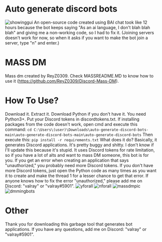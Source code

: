 # Auto generate discord bots
![showinggui](https://github.com/zuqwz/auto-generate-discord-bots/assets/141191685/0b5c301e-e7ee-43e8-aa03-552d9fa3a8bf)
An open-source code created using BAI chat took like 12 hours because the bot keeps saying "As an ai language, I don't blah blah blah" and giving me a non-working code, so I had to fix it. (Joining servers doesn't work for now, so when it asks if you want to make the bot join a server, type "n" and enter.)

# MASS DM
Mass dm created by ReyZ0309. Check MASSREADME.MD to know how to use it (https://github.com/ReyZ0309/Discord-Mass-DM).

# How To Use?
Download it.
Extract it.
Download Python if you don't have it. You need Python3+.
Put your Discord tokens in discordtokens.txt.
If installing packages from the code doesn't work, open cmd and execute this command: ``cd C:\Users\(user)\Downloads\auto-generate-discord-bots-main\auto-generate-discord-bots-main\auto-generate-discord-bots`` Then execute this: ``pip install -r requirements.txt``
What does it do?
Basically, it generates Discord applications. It's pretty buggy and shitty. I don't know if I'll update this because it's stupid. It uses Discord tokens for rate limitation, so if you have a lot of alts and want to mass DM someone, this bot is for you. If you get an error when creating an application that says "unauthorized," you probably need more Discord tokens. If you don't have more Discord tokens, just open the Python code as many times as you want it to create and make the thread 1 for a lesser chance to get that error. If anyone knows how to fix the error "unauthorized," please add me on Discord: "valray" or "valray#5901".
![yforall](https://github.com/zuqwz/auto-generate-discord-bots/assets/141191685/325f3a4f-5260-4f24-a5e6-a11911397e29)
![nforall](https://github.com/zuqwz/auto-generate-discord-bots/assets/141191685/613d9ec9-851e-4ed1-891b-8a3d68ee9ad0)
![massdmpic](https://github.com/zuqwz/auto-generate-discord-bots/assets/141191685/48ee194c-28cc-4bfb-9e0a-7678512bbd7a)
![dmmingbots](https://github.com/zuqwz/auto-generate-discord-bots/assets/141191685/810801a2-e1fd-4a85-b968-56aad74a0d33)

# Other
Thank you for downloading this garbage tool that generates bot applications. If you have any questions, add me on Discord: "valray" or "valray#5901".
